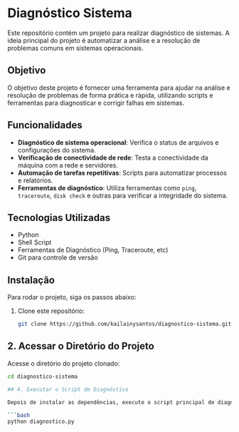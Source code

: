 
# Diagnóstico Sistema

Este repositório contém um projeto para realizar diagnóstico de sistemas. A ideia principal do projeto é automatizar a análise e a resolução de problemas comuns em sistemas operacionais.

## Objetivo

O objetivo deste projeto é fornecer uma ferramenta para ajudar na análise e resolução de problemas de forma prática e rápida, utilizando scripts e ferramentas para diagnosticar e corrigir falhas em sistemas.

## Funcionalidades

- **Diagnóstico de sistema operacional**: Verifica o status de arquivos e configurações do sistema.
- **Verificação de conectividade de rede**: Testa a conectividade da máquina com a rede e servidores.
- **Automação de tarefas repetitivas**: Scripts para automatizar processos e relatórios.
- **Ferramentas de diagnóstico**: Utiliza ferramentas como `ping`, `traceroute`, `disk check` e outras para verificar a integridade do sistema.

## Tecnologias Utilizadas

- Python
- Shell Script
- Ferramentas de Diagnóstico (Ping, Traceroute, etc)
- Git para controle de versão

## Instalação

Para rodar o projeto, siga os passos abaixo:

1. Clone este repositório:

   ```bash
   git clone https://github.com/kailainysantos/diagnostico-sistema.git

## 2. Acessar o Diretório do Projeto

Acesse o diretório do projeto clonado:

```bash
cd diagnostico-sistema

## 4. Executar o Script de Diagnóstico

Depois de instalar as dependências, execute o script principal de diagnóstico:

```bash
python diagnostico.py
